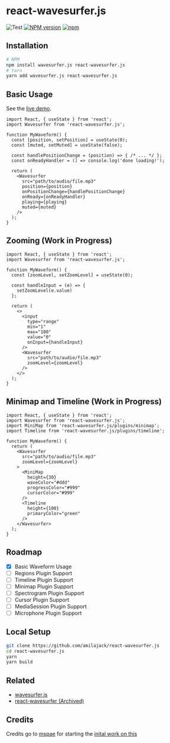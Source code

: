 react-wavesurfer.js
===================

![Test](https://github.com/amilajack/react-wavesurfer/workflows/Test/badge.svg)
[![NPM version](https://badge.fury.io/js/react-wavesurfer.js.svg)](http://badge.fury.io/js/react-wavesurfer.js)
[![npm](https://img.shields.io/npm/dm/react-wavesurfer.js.svg)](https://npm-stat.com/charts.html?package=react-wavesurfer.js)

## Installation

```bash
# NPM
npm install wavesurfer.js react-wavesurfer.js
# Yarn
yarn add wavesurfer.js react-wavesurfer.js
```

## Basic Usage

See the [live demo](https://codesandbox.io/s/react-wavesurfer-js-w3brk).

```tsx
import React, { useState } from 'react';
import Wavesurfer from 'react-wavesurfer.js';

function MyWaveform() {
  const [position, setPosition] = useState(0);
  const [muted, setMuted] = useState(false);

  const handlePositionChange = (position) => { /* ... */ };
  const onReadyHandler = () => console.log('done loading!');

  return (
    <Wavesurfer
      src="path/to/audio/file.mp3"
      position={position}
      onPositionChange={handlePositionChange}
      onReady={onReadyHandler}
      playing={playing}
      muted={muted}
    />
  );
}
```

## Zooming (Work in Progress)

```tsx
import React, { useState } from 'react';
import Wavesurfer from 'react-wavesurfer.js';

function MyWaveform() {
  const [zoomLevel, setZoomLevel] = useState(0);

  const handleInput = (e) => {
    setZoomLevel(e.value)
  };

  return (
    <>
      <input
        type="range"
        min="1"
        max="100"
        value="0"
        onInput={handleInput}
      />
      <Wavesurfer
        src="path/to/audio/file.mp3"
        zoomLevel={zoomLevel}
      />
    </>
  );
}
```

## Minimap and Timeline (Work in Progress)

```tsx
import React, { useState } from 'react';
import Wavesurfer from 'react-wavesurfer.js';
import MiniMap from 'react-wavesurfer.js/plugins/minimap';
import Timeline from 'react-wavesurfer.js/plugins/timeline';

function MyWaveform() {
  return (
    <Wavesurfer
      src="path/to/audio/file.mp3"
      zoomLevel={zoomLevel}
    >
      <MiniMap
        height={30}
        waveColor="#ddd"
        progressColor="#999"
        cursorColor="#999"
      />
      <Timeline
        height={100}
        primaryColor="green"
      />
    </Wavesurfer>
  );
}
```

## Roadmap

- [x] Basic Waveform Usage
- [ ] Regions Plugin Support
- [ ] Timeline Plugin Support
- [ ] Minimap Plugin Support
- [ ] Spectrogram Plugin Support
- [ ] Cursor Plugin Support
- [ ] MediaSession Plugin Support
- [ ] Microphone Plugin Support

## Local Setup

```bash
git clone https://github.com/amilajack/react-wavesurfer.js
cd react-wavesurfer.js
yarn
yarn build
```

## Related

* [wavesurfer.js](https://github.com/katspaugh/wavesurfer.js)
* [react-wavesurfer (Archived)](https://github.com/mspae/react-wavesurfer)

## Credits

Credits go to [mspae](https://github.com/mspae) for starting the [inital work on this](https://github.com/mspae/react-wavesurfer)
